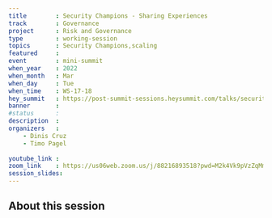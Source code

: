 ```yaml
---
title        : Security Champions - Sharing Experiences
track        : Governance
project      : Risk and Governance
type         : working-session
topics       : Security Champions,scaling
featured     :
event        : mini-summit
when_year    : 2022
when_month   : Mar
when_day     : Tue
when_time    : WS-17-18
hey_summit   : https://post-summit-sessions.heysummit.com/talks/security-champions-sharing-experiences/
banner       : 
#status      : 
description  :
organizers   :
    - Dinis Cruz
    - Timo Pagel
    
youtube_link : 
zoom_link    : https://us06web.zoom.us/j/88216893518?pwd=M2k4Vk9pVzZqMmFkc2V3WGRlZkMrQT09
session_slides:
---
```




## About this session
